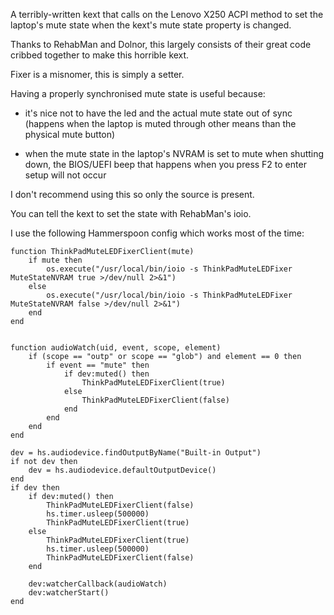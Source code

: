 A terribly-written kext that calls on the Lenovo X250 ACPI method to set the laptop's mute state when the kext's mute state property is changed.

Thanks to RehabMan and Dolnor, this largely consists of their great code cribbed together to make this horrible kext.

Fixer is a misnomer, this is simply a setter.

Having a properly synchronised mute state is useful because:

* it's nice not to have the led and the actual mute state out of sync (happens when the laptop is muted through other means than the physical mute button)

* when the mute state in the laptop's NVRAM is set to mute when shutting down, the BIOS/UEFI beep that happens when you press F2 to enter setup will not occur

I don't recommend using this so only the source is present.

You can tell the kext to set the state with RehabMan's ioio.

I use the following Hammerspoon config which works most of the time:

```
function ThinkPadMuteLEDFixerClient(mute)
	if mute then
		os.execute("/usr/local/bin/ioio -s ThinkPadMuteLEDFixer MuteStateNVRAM true >/dev/null 2>&1")
	else
		os.execute("/usr/local/bin/ioio -s ThinkPadMuteLEDFixer MuteStateNVRAM false >/dev/null 2>&1")
	end
end


function audioWatch(uid, event, scope, element)
	if (scope == "outp" or scope == "glob") and element == 0 then
		if event == "mute" then
			if dev:muted() then
				ThinkPadMuteLEDFixerClient(true)
			else
				ThinkPadMuteLEDFixerClient(false)
			end
		end
	end
end

dev = hs.audiodevice.findOutputByName("Built-in Output")
if not dev then
	dev = hs.audiodevice.defaultOutputDevice()
end
if dev then
	if dev:muted() then
		ThinkPadMuteLEDFixerClient(false)
		hs.timer.usleep(500000)
		ThinkPadMuteLEDFixerClient(true)
	else
		ThinkPadMuteLEDFixerClient(true)
		hs.timer.usleep(500000)
		ThinkPadMuteLEDFixerClient(false)
	end

	dev:watcherCallback(audioWatch)
	dev:watcherStart()
end
```
